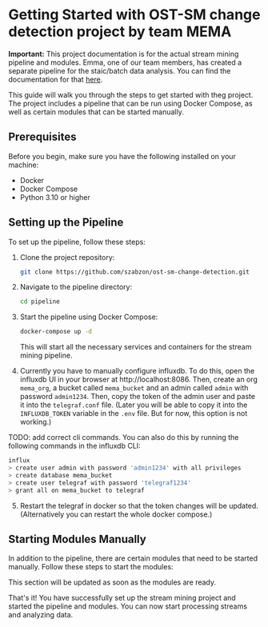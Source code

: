 # Getting Started with OST-SM change detection project by team MEMA

**Important:** This project documentation is for the actual stream mining pipeline and modules. Emma, one of our team members, has created a separate pipeline for the staic/batch data analysis. You can find the documentation for that [here]().

This guide will walk you through the steps to get started with theg project. The project includes a pipeline that can be run using Docker Compose, as well as certain modules that can be started manually.

## Prerequisites

Before you begin, make sure you have the following installed on your machine:

- Docker
- Docker Compose
- Python 3.10 or higher

## Setting up the Pipeline

To set up the pipeline, follow these steps:

1. Clone the project repository:

   ```bash
   git clone https://github.com/szabzon/ost-sm-change-detection.git
   ```

2. Navigate to the pipeline directory:

   ```bash
   cd pipeline
   ```

3. Start the pipeline using Docker Compose:

   ```bash
   docker-compose up -d
   ```

   This will start all the necessary services and containers for the stream mining pipeline.

4. Currently you have to manually configure influxdb. To do this, open the influxdb UI in your browser at http://localhost:8086. Then, create an org `mema_org`, a bucket called `mema_bucket` and an admin called `admin` with password `admin1234`. Then, copy the token of the admin user and paste it into the `telegraf.conf` file. (Later you will be able to copy it into the `INFLUXDB_TOKEN` variable in the `.env` file. But for now, this option is not working.)

TODO: add correct cli commands.
You can also do this by running the following commands in the influxdb CLI:

   ```bash
   influx
   > create user admin with password 'admin1234' with all privileges
   > create database mema_bucket
   > create user telegraf with password 'telegraf1234'
   > grant all on mema_bucket to telegraf
   ```
5. Restart the telegraf in docker so that the token changes will be updated. (Alternatively you can restart the whole docker compose.)

## Starting Modules Manually

In addition to the pipeline, there are certain modules that need to be started manually. Follow these steps to start the modules:

This section will be updated as soon as the modules are ready.

That's it! You have successfully set up the stream mining project and started the pipeline and modules. You can now start processing streams and analyzing data.
